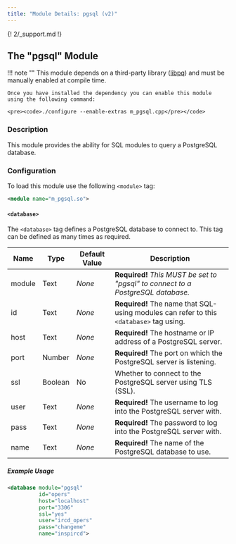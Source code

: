 ```yaml
---
title: "Module Details: pgsql (v2)"
---
```


{! 2/_support.md !}

## The "pgsql" Module

!!! note ""
    This module depends on a third-party library ([libpq](https://www.postgresql.org/docs/current/static/libpq.html)) and must be manually enabled at compile time.

    Once you have installed the dependency you can enable this module using the following command:

    <pre><code>./configure --enable-extras m_pgsql.cpp</pre></code>

### Description

This module provides the ability for SQL modules to query a PostgreSQL database.

### Configuration

To load this module use the following `<module>` tag:

```xml
<module name="m_pgsql.so">
```

#### `<database>`

The `<database>` tag defines a PostgreSQL database to connect to. This tag can be defined as many times as required.

Name   | Type    | Default Value | Description
------ | ------- | ------------- | -----------
module | Text    | *None*        | **Required!** *This MUST be set to "pgsql" to connect to a PostgreSQL database.*
id     | Text    | *None*        | **Required!** The name that SQL-using modules can refer to this `<database>` tag using.
host   | Text    | *None*        | **Required!** The hostname or IP address of a PostgreSQL server.
port   | Number  | *None*        | **Required!** The port on which the PostgreSQL server is listening.
ssl    | Boolean | No            | Whether to connect to the PostgreSQL server using TLS (SSL).
user   | Text    | *None*        | **Required!** The username to log into the PostgreSQL server with.
pass   | Text    | *None*        | **Required!** The password to log into the PostgreSQL server with.
name   | Text    | *None*        | **Required!** The name of the PostgreSQL database to use.

##### Example Usage

```xml
<database module="pgsql"
          id="opers"
          host="localhost"
          port="3306"
          ssl="yes"
          user="ircd_opers"
          pass="changeme"
          name="inspircd">
```
